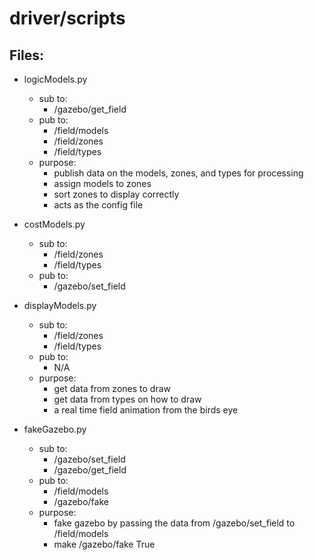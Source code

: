 # driver/scripts
## Files:
- logicModels.py
    - sub to:
        - /gazebo/get_field
    - pub to:
        - /field/models
        - /field/zones
        - /field/types
    - purpose:
        - publish data on the models, zones, and types for processing
        - assign models to zones
        - sort zones to display correctly
        - acts as the config file

- costModels.py
    - sub to:
        - /field/zones
        - /field/types
    - pub to:
        - /gazebo/set_field

- displayModels.py
    - sub to:
        - /field/zones
        - /field/types
    - pub to:
        - N/A
    - purpose:
        - get data from zones to draw
        - get data from types on how to draw
        - a real time field animation from the birds eye

- fakeGazebo.py
    - sub to:
        - /gazebo/set_field
        - /gazebo/get_field
    - pub to:
        - /field/models
        - /gazebo/fake
    - purpose:
        - fake gazebo by passing the data from /gazebo/set_field to /field/models
        - make /gazebo/fake True
 